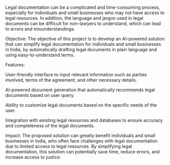 Legal documentation can be a complicated and time-consuming process, especially for individuals and small businesses who may not have access to legal resources. In addition, the language and jargon used in legal documents can be difficult for non-lawyers to understand, which can lead to errors and misunderstandings.

Objective: The objective of this project is to develop an AI-powered solution that can simplify legal documentation for individuals and small businesses in India, by automatically drafting legal documents in plain language and using easy-to-understand terms.

Features:

User-friendly interface to input relevant information such as parties involved, terms of the agreement, and other necessary details.

AI-powered document generation that automatically recommends legal documents based on user query.

Ability to customize legal documents based on the specific needs of the user.

Integration with existing legal resources and databases to ensure accuracy and completeness of the legal documents.

Impact: The proposed solution can greatly benefit individuals and small businesses in India, who often face challenges with legal documentation due to limited access to legal resources. By simplifying legal documentation, this solution can potentially save time, reduce errors, and increase access to justice.
